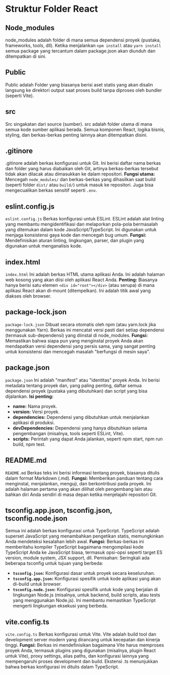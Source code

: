 # Struktur Folder React

## Node_modules
node_modules adalah folder di mana semua dependensi proyek (pustaka, frameworks, tools, dll). Ketika menjalankan ```npm install``` atau ```yarn install``` semua package yang tercantum dalam package.json akan diunduh dan ditempatkan di sini.

## Public
Public adalah Folder yang biasanya berisi aset statis yang akan disalin langsung ke direktori output saat proses build tanpa diproses oleh bundler (seperti Vite).

## src
Src singakatan dari source (sumber). src adalah folder utama di mana semua kode sumber aplikasi berada. Semua komponen React, logika bisnis, styling, dan berkas-berkas penting lainnya akan ditempatkan disini. 

## .gitinore
.gitinore adalah berkas konfigurasi untuk Git. Ini berisi daftar nama berkas dan folder yang harus diabaikan oleh Git, artinya berkas-berkas tersebut tidak akan dilacak atau dimasukkan ke dalam repositori.
**Fungsi utama:** Mencegah ```node_modules/``` dan berkas-berkas yang dihasilkan saat build (seperti folder ```dist/``` atau ```build/```) untuk masuk ke repositori. Juga bisa mengecualikan berkas sensitif seperti ```.env```.

## eslint.config.js
```eslint.config.js``` Berkas konfigurasi untuk ESLint. ESLint adalah alat linting yang membantu mengidentifikasi dan melaporkan pola-pola bermasalah yang ditemukan dalam kode JavaScript/TypeScript. Ini digunakan untuk menjaga konsistensi gaya kode dan mencegah bug umum.
**Fungsi:** Mendefinisikan aturan linting, lingkungan, parser, dan plugin yang digunakan untuk menganalisis kode.

## index.html
```index.html``` Ini adalah berkas HTML utama aplikasi Anda. Ini adalah halaman web kosong yang akan diisi oleh aplikasi React Anda.
**Penting:** Biasanya hanya berisi satu elemen ```<div id="root"></div>``` (atau serupa) di mana aplikasi React akan di-mount (ditempelkan). Ini adalah titik awal yang diakses oleh browser.

## package-lock.json
```package-lock.json``` Dibuat secara otomatis oleh npm (atau yarn.lock jika menggunakan Yarn). Berkas ini mencatat versi pasti dari setiap dependensi (termasuk sub-dependensi) yang diinstal di node_modules.
**Fungsi:** Memastikan bahwa siapa pun yang menginstal proyek Anda akan mendapatkan versi dependensi yang persis sama, yang sangat penting untuk konsistensi dan mencegah masalah "berfungsi di mesin saya".

## package.json
```package.json``` Ini adalah "manifest" atau "identitas" proyek Anda. Ini berisi metadata tentang proyek dan, yang paling penting, daftar semua dependensi proyek (pustaka yang dibutuhkan) dan script yang bisa dijalankan.
**Isi penting:**
- **name:** Nama proyek.
- **version:** Versi proyek.
- **dependencies:** Dependensi yang dibutuhkan untuk menjalankan aplikasi di produksi.
- **devDependencies:** Dependensi yang hanya dibutuhkan selama pengembangan (misalnya, tools seperti ESLint, Vite).
- **scripts:** Perintah yang dapat Anda jalankan, seperti npm start, npm run build, npm test.

## README.md
```README.md``` Berkas teks ini berisi informasi tentang proyek, biasanya ditulis dalam format Markdown (.md).
**Fungsi:** Memberikan panduan tentang cara menginstal, menjalankan, menguji, dan berkontribusi pada proyek. Ini adalah halaman pertama yang akan dilihat oleh pengembang lain atau bahkan diri Anda sendiri di masa depan ketika menjelajahi repositori Git.

## tsconfig.app.json, tsconfig.json, tsconfig.node.json
Semua ini adalah berkas konfigurasi untuk TypeScript. TypeScript adalah superset JavaScript yang menambahkan pengetikan statis, memungkinkan Anda mendeteksi kesalahan lebih awal.
**Fungsi:** Berkas-berkas ini memberitahu kompiler TypeScript bagaimana mengompilasi kode TypeScript Anda ke JavaScript biasa, termasuk opsi-opsi seperti target ES version, module system, JSX support, dll.
Pemisahan: Seringkali ada beberapa tsconfig untuk tujuan yang berbeda:
- **```tsconfig.json```:** Konfigurasi dasar untuk proyek secara keseluruhan.
- **```tsconfig.app.json```:** Konfigurasi spesifik untuk kode aplikasi yang akan di-build untuk browser.
- **```tsconfig.node.json```:** Konfigurasi spesifik untuk kode yang berjalan di lingkungan Node.js (misalnya, untuk backend, build scripts, atau tests yang menggunakan Node.js). Ini membantu memastikan TypeScript mengerti lingkungan eksekusi yang berbeda.

## vite.config.ts
```vite.config.ts``` Berkas konfigurasi untuk Vite. Vite adalah build tool dan development server modern yang dirancang untuk kecepatan dan kinerja tinggi.
**Fungsi:** Berkas ini mendefinisikan bagaimana Vite harus memproses proyek Anda, termasuk plugins yang digunakan (misalnya, plugin React untuk Vite), proxy settings, alias paths, dan konfigurasi lainnya yang mempengaruhi proses development dan build. Ekstensi .ts menunjukkan bahwa berkas konfigurasi ini ditulis dalam TypeScript.
